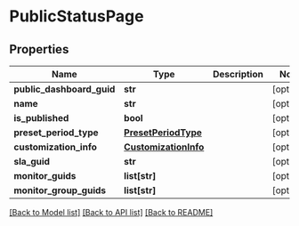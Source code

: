 # PublicStatusPage

## Properties
Name | Type | Description | Notes
------------ | ------------- | ------------- | -------------
**public_dashboard_guid** | **str** |  | [optional] 
**name** | **str** |  | [optional] 
**is_published** | **bool** |  | [optional] 
**preset_period_type** | [**PresetPeriodType**](PresetPeriodType.md) |  | [optional] 
**customization_info** | [**CustomizationInfo**](CustomizationInfo.md) |  | [optional] 
**sla_guid** | **str** |  | [optional] 
**monitor_guids** | **list[str]** |  | [optional] 
**monitor_group_guids** | **list[str]** |  | [optional] 

[[Back to Model list]](../README.md#documentation-for-models) [[Back to API list]](../README.md#documentation-for-api-endpoints) [[Back to README]](../README.md)


